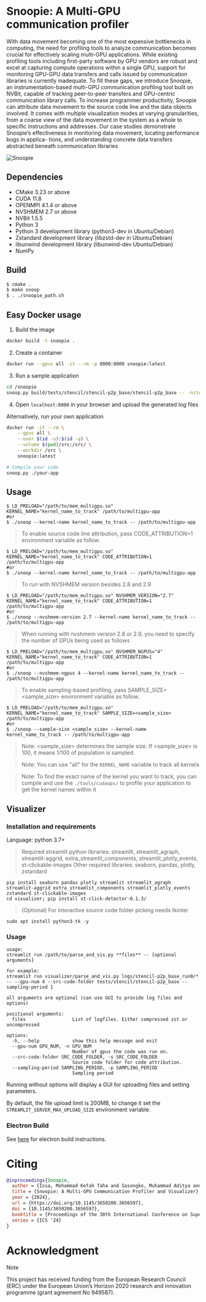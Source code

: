 # Snoopie: A Multi-GPU communication profiler

With data movement becoming one of the most expensive
bottlenecks in computing, the need for profiling tools to
analyze communication becomes crucial for effectively scaling multi-GPU applications. While existing profiling tools
including first-party software by GPU vendors are robust
and excel at capturing compute operations within a single GPU, support for monitoring GPU-GPU data transfers
and calls issued by communication libraries is currently
inadequate. To fill these gaps, we introduce Snoopie, an
instrumentation-based multi-GPU communication profiling
tool built on NVBit, capable of tracking peer-to-peer transfers and GPU-centric communication library calls. To increase programmer productivity, Snoopie can attribute data
movement to the source code line and the data objects involved. It comes with multiple visualization modes at varying
granularities, from a coarse view of the data movement in the
system as a whole to specific instructions and addresses. Our
case studies demonstrate Snoopie’s effectiveness in monitoring data movement, locating performance bugs in applica-
tions, and understanding concrete data transfers abstracted
beneath communication libraries

![Snoopie](https://github.com/ParCoreLab/snoopie/assets/45905717/2c2e73f4-2f8d-47ca-b4a7-f830d7216640)


## Dependencies
* CMake 3.23 or above
* CUDA 11.8
* OPENMPI 4.1.4 or above
* NVSHMEM 2.7 or above
* NVBit 1.5.5
* Python 3
* Python 3 development library (python3-dev in Ubuntu/Debian)
* Zstandard development library (libzstd-dev in Ubuntu/Debian)
* libunwind development library (libunwind-dev Ubuntu/Debian)
* NumPy

## Build

```bash
$ cmake .
$ make snoop
$ . ./snoopie_path.sh
```

## Easy Docker usage
1. Build the image
```bash
docker build -t snoopie .
```

2. Create a container
```bash
docker run --gpus all -it --rm -p 8000:8000 snoopie:latest
```

3. Run a sample application
```bash
cd /snoopie
snoop.py build/tests/stencil/stencil-p2p_base/stencil-p2p_base -- -niter 1
```

4. Open `localhost:8000` in your browser and upload the generated log files

Alternatively, run your own application
```bash
docker run -it --rm \
	--gpus all \
	--user $(id -u):$(id -g) \
	--volume $(pwd)/src:/src/ \
	--workdir /src \
	snoopie:latest

# Compile your code
snoop.py ./your-app
```

## Usage

```
$ LD_PRELOAD="/path/to/mem_multigpu.so" KERNEL_NAME="kernel_name_to_track" /path/to/multigpu-app
#or
$ ./snoop --kernel-name kernel_name_to_track -- /path/to/multigpu-app
```
> To enable source code line attribution, pass CODE_ATTRIBUTION=1 environment variable as follow.

```
$ LD_PRELOAD="/path/to/mem_multigpu.so" KERNEL_NAME="kernel_name_to_track" CODE_ATTRIBUTION=1 /path/to/multigpu-app
#or
$ ./snoop --kernel-name kernel_name_to_track -- /path/to/multigpu-app
```
> To run with NVSHMEM version besides 2.8 and 2.9

```
$ LD_PRELOAD="/path/to/mem_multigpu.so" NVSHMEM_VERSION="2.7" KERNEL_NAME="kernel_name_to_track" CODE_ATTRIBUTION=1 /path/to/multigpu-app
#or
$ ./snoop --nvshmem-version 2.7 --kernel-name kernel_name_to_track -- /path/to/multigpu-app
```
> When running with nvshmem version 2.8 or 2.9, you need to specify the number of GPUs being used as follows

```
$ LD_PRELOAD="/path/to/mem_multigpu.so" NVSHMEM_NGPUS="4" KERNEL_NAME="kernel_name_to_track" CODE_ATTRIBUTION=1 /path/to/multigpu-app
#or
$ ./snoop --nvshmem-ngpus 4 --kernel-name kernel_name_to_track -- /path/to/multigpu-app
```
> To enable sampling-based profiling, pass SAMPLE_SIZE=<sample_size> environment variable as follow.

```
$ LD_PRELOAD="/path/to/mem_multigpu.so" KERNEL_NAME="kernel_name_to_track" SAMPLE_SIZE=<sample_size> /path/to/multigpu-app
#or
$ ./snoop --sample-size <sample_size> --kernel-name kernel_name_to_track -- /path/to/multigpu-app
```
> Note: <sample_size> determines the sample size. If <sample_size> is 100, it means 1/100 of population is sampled.

> Note: You can use "all" for the `KERNEL_NAME` variable to track all kernels


> Note: To find the exact name of the kernel you want to track, you can compile
> and use the `./tools/cudaops/` to profile your application to get the kernel
> names within it

## Visualizer

### Installation and requirements

Language: python 3.7+
> Required streamlit python libraries: streamlit, streamlit_agraph, streamlit-aggrid,
>                                      extra_streamlit_components, streamlit_plotly_events, st-clickable-images
> Other required libraries: seaborn, pandas, plotly, zstandard
```
pip install seaborn pandas plotly streamlit streamlit_agraph streamlit-aggrid extra_streamlit_components streamlit_plotly_events zstandard st-clickable-images
cd visualizer; pip install st-click-detector-0.1.3/
```
> (Optional) For interactive source code folder picking needs tkinter
```
sudo apt install python3-tk -y
```

### Usage
```
usage:
streamlit run /path/to/parse_and_vis.py **files** -- [optional arguments]

for example:
streamlit run visualizer/parse_and_vis.py logs/stencil-p2p_base_run0/* -- --gpu-num 4 --src-code-folder tests/stencil/stencil-p2p_base --sampling-period 1

all arguments are optional (can use GUI to provide log files and options)

positional arguments:
  files                 List of logfiles. Either compressed zst or uncompressed

options:
  -h, --help            show this help message and exit
  --gpu-num GPU_NUM, -n GPU_NUM
                        Number of gpus the code was run on.
  --src-code-folder SRC_CODE_FOLDER, -s SRC_CODE_FOLDER
                        Source code folder for code attribution.
  --sampling-period SAMPLING_PERIOD, -p SAMPLING_PERIOD
                        Sampling period
```

Running without options will display a GUI for uploading files and setting parameters.

By default, the file upload limit is 200MB, to change it set the `STREAMLIT_SERVER_MAX_UPLOAD_SIZE` environment variable.

### Electron Build

See [here](./electron_builder) for electron build instructions.



# Citing


```bibtex
@inproceedings{Snoopie,
  author = {Issa, Mohammad Kefah Taha and Sasongko, Muhammad Aditya and Turimbetov, Ilyas and Baydamirli, Javid and Sa\u{g}bili, Do\u{g}an and Unat, Didem},
  title = {Snoopie: A Multi-GPU Communication Profiler and Visualizer},
  year = {2024},
  url = {https://doi.org/10.1145/3650200.3656597},
  doi = {10.1145/3650200.3656597},
  booktitle = {Proceedings of the 38th International Conference on Supercomputing},
  series = {ICS '24}
}
```

# Acknowledgment
> [!NOTE]
> This project has received funding from the European Research Council (ERC) under the European Union’s Horizon 2020 research and innovation programme (grant agreement No 949587).

